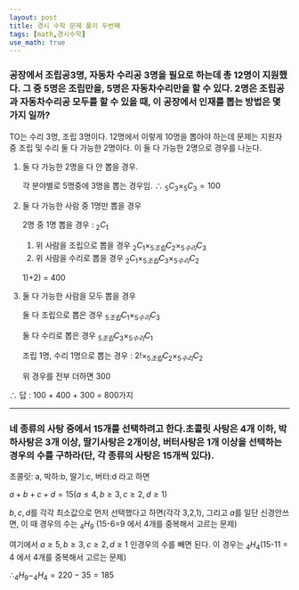 ```yaml
---
layout: post
title: 경시 수학 문제 풀이 두번째
tags: [math,경시수학]
use_math: true
---
```


### 공장에서 조립공3명, 자동차 수리공 3명을 필요로 하는데 총 12명이 지원했다.  그 중 5명은 조립만을, 5명은 자동차수리만을 할 수 있다. 2명은 조립공과 자동차수리공 모두를 할 수 있을 때, 이 공장에서 인재를 뽑는 방법은 몇 가지 일까? 

TO는 수리 3명, 조립 3명이다. 12명에서 이렇게 10명을 뽑아야 하는데 문제는 지원자 중 조립 및 수리 둘 다 가능한 2명이다. 이 둘 다 가능한 2명으로 경우를 나눈다. 

1. 둘 다 가능한 2명을 다 안 뽑을 경우. 

   각 분야별로 5명중에 3명을 뽑는 경우임.   $\therefore$   $_5C_3 \times _5C_3=100$

2. 둘 다 가능한 사람 중 1명만 뽑을 경우

   2명 중 1명 뽑을 경우 : $_2C_1$

   1. 위 사람을 조립으로 뽑을 경우 $_2C_1 \times _{5조립}C_2  \times _{5수리}C_3$ 
   2. 위 사람을 수리로 뽑을 경우 $_2C_1 \times _{5조립}C_3 \times _{5수리}C_2$

   1)+2) = 400

3. 둘 다 가능한 사람을 모두 뽑을 경우

   둘 다 조립으로 뽑은 경우 $_{5조립}C_1 \times _{5수리}C_3$

   둘 다 수리로 뽑은 경우 $_{5조립}C_3 \times _{5수리}C_1$

   조립 1명, 수리 1명으로 뽑는 경우 : $2!\times_{5조립}C_2\times_{5수리}C_2$

   위 경우를 전부 더하면 300

$\therefore$  답 : 100 + 400 + 300 = 800가지 



---

### 네 종류의 사탕 중에서 15개를 선택하려고 한다.초콜릿 사탕은 4개 이하, 박하사탕은 3개 이상, 딸기사탕은 2개이상, 버터사탕은 1개 이상을 선택하는 경우의 수를 구하라(단, 각 종류의 사탕은 15개씩 있다).

초콜릿: a, 박하:b, 딸기:c, 버터:d 라고 하면 

$a+b+c+d = 15(a\leq4,b\geq3,c\geq2,d\geq1)$

$b,c,d$를 각각 최소값으로 먼저 선택했다고 하면(각각 3,2,1), 그리고 $a$를 일단 신경안쓰면, 이 때 경우의 수는 $_4H_9$ (15-6=9 에서 4개를 중복해서 고르는 문제)

여기에서 $a\geq5,b\geq3,c\geq2,d\geq1$ 인경우의 수를 빼면 된다. 이 경우는 $_4H_4$(15-11 = 4 에서 4개를 중복해서 고르는 문제)

$\therefore _4H_9 - _4H_4 = 220-35 = 185$

